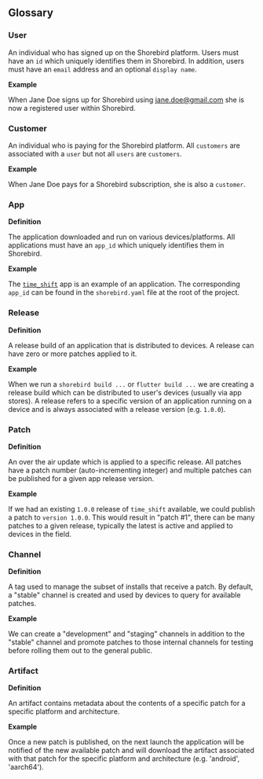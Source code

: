 ## Glossary

### User

An individual who has signed up on the Shorebird platform. Users must have an `id` which uniquely identifies them in Shorebird. In addition, users must have an `email` address and an optional `display name`.

**Example**

When Jane Doe signs up for Shorebird using jane.doe@gmail.com she is now a registered user within Shorebird.

### Customer

An individual who is paying for the Shorebird platform. All `customers` are associated with a `user` but not all `users` are `customers`.

**Example**

When Jane Doe pays for a Shorebird subscription, she is also a `customer`.

### App

**Definition**

The application downloaded and run on various devices/platforms. All applications must have an `app_id` which uniquely identifies them in Shorebird.

**Example**

The [`time_shift`](https://github.com/shorebirdtech/time_shift) app is an example of an application. The corresponding `app_id` can be found in the `shorebird.yaml` file at the root of the project.

### Release

**Definition**

A release build of an application that is distributed to devices. A release can have zero or more patches applied to it.

**Example**

When we run a `shorebird build ...` or `flutter build ...` we are creating a release build which can be distributed to user's devices (usually via app stores). A release refers to a specific version of an application running on a device and is always associated with a release version (e.g. `1.0.0`).

### Patch

**Definition**

An over the air update which is applied to a specific release. All patches have a patch number (auto-incrementing integer) and multiple patches can be published for a given app release version.

**Example**

If we had an existing `1.0.0` release of `time_shift` available, we could publish a patch to `version 1.0.0`. This would result in "patch #1", there can be many patches to a given release, typically the latest is active and applied to devices in the field.

### Channel

**Definition**

A tag used to manage the subset of installs that receive a patch. By default, a "stable" channel is created and used by devices to query for available patches.

**Example**

We can create a "development" and "staging" channels in addition to the "stable" channel and promote patches to those internal channels for testing before rolling them out to the general public.

### Artifact

**Definition**

An artifact contains metadata about the contents of a specific patch for a specific platform and architecture.

**Example**

Once a new patch is published, on the next launch the application will be notified of the new available patch and will download the artifact associated with that patch for the specific platform and architecture (e.g. 'android', 'aarch64').
